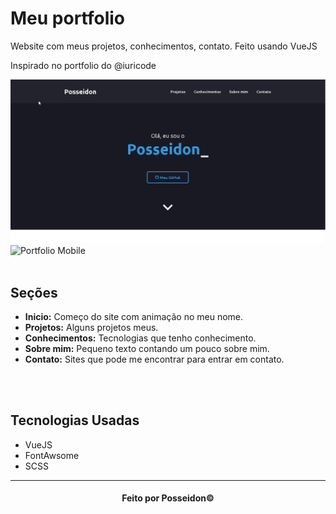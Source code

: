 <h1> Meu portfolio </h1>

<p> Website com meus projetos, conhecimentos, contato. Feito usando VueJS</p>
<p> Inspirado no portfolio do @iuricode  </p>

<img src="PortfolioDesktop.gif" alt="Portfolio Desktop" width="512"/>
<img src="PortfolioMobile.gif" alt="Portfolio Mobile" width="256"/>

<br>
<br>

<h2>Seções</h2>

- <b>Inicio:</b> Começo do site com animação no meu nome.
- <b>Projetos:</b> Alguns projetos meus.
- <b>Conhecimentos:</b> Tecnologias que tenho conhecimento.
- <b>Sobre mim:</b> Pequeno texto contando um pouco sobre mim.
- <b>Contato:</b> Sites que pode me encontrar para entrar em contato.

<br>
<br>

<h2>Tecnologias Usadas</h2>

- VueJS
- FontAwsome
- SCSS

<hr>
<h4 align="center">Feito por Posseidon&#169;</h4>
